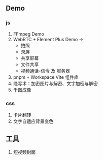 ## Demo
### js
1. FFmpeg Demo
2. WebRTC + Element Plus Demo ->
   - 拍照
   - 录屏
   - 共享屏幕
   - 文件共享
   - 视频通话-信令 及 服务器
3. pnpm + Workspace Vite 组件库
4. 隐写术：加密图片与解密、文字加密与解密
5. 千图成像

### css
1. 卡片翻转
2. 文字自适应背景变色

## 工具

1. 短视频封面
